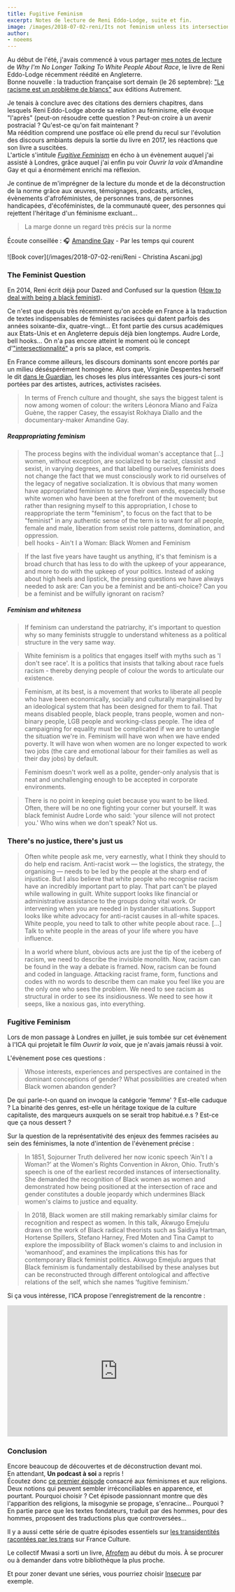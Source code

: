 ```yaml
---
title: Fugitive Feminism
excerpt: Notes de lecture de Reni Eddo-Lodge, suite et fin.
image: /images/2018-07-02-reni/Its not feminism unless its intersectional lowres.jpg
author:
- noeems
---
```


Au début de l'été, j'avais commencé à vous partager [mes notes de lecture](https://estcequecestdutravail.xyz/2018/07/why-shes-no-longer-talking-about-race.html) de _Why I'm No Longer Talking To White People About Race_, le livre de Reni Eddo-Lodge récemment réédité en Angleterre.  
Bonne nouvelle : la traduction française sort demain (le 26 septembre): ["Le racisme est un problème de blancs"](https://www.autrement.com/Catalogue/essais-et-documents/le-racisme-est-un-probleme-de-blancs) aux éditions Autrement.

Je tenais à conclure avec des citations des derniers chapitres, dans lesquels Reni Eddo-Lodge aborde sa relation au féminisme, elle évoque "l'après" (peut-on résoudre cette question ? Peut-on croire à un avenir postracial ? Qu'est-ce qu'on fait maintenant ?  
Ma réédition comprend une postface où elle prend du recul sur l'évolution des discours ambiants depuis la sortie du livre en 2017, les réactions que son livre a suscitées.  
L'article s'intitule [_Fugitive Feminism_](https://www.ica.art/on/learning/towards-fugitive-feminism) en écho à un évènement auquel j'ai assisté à Londres, grâce auquel j'ai enfin pu voir _Ouvrir la voix_ d'Amandine Gay et qui a énormément enrichi ma réflexion.

Je continue de m'imprégner de la lecture du monde et de la déconstruction de la norme grâce aux œuvres, témoignages, podcasts, articles, évènements d'afroféministes, de personnes trans, de personnes handicapées, d'écoféministes, de la communauté queer, des personnes qui rejettent l'héritage d'un féminisme excluant...

>La marge donne un regard très précis sur la norme  

Écoute conseillée : 🎧 [Amandine Gay](https://www.franceculture.fr/emissions/par-les-temps-qui-courent/amandine-gay) - Par les temps qui courent

![Book cover](/images/2018-07-02-reni/Reni - Christina Ascani.jpg)

### The Feminist Question

En 2014, Reni écrit déjà pour Dazed and Confused sur la question ([How to deal with being a black feminist](http://www.dazeddigital.com/artsandculture/article/18751/1/how-to-deal-with-being-a-black-feminist)).

Ce n'est que depuis très récemment qu'on accède en France à la traduction de textes indispensables de féministes racisées qui datent parfois des années soixante-dix, quatre-vingt... Et font partie des cursus académiques aux Etats-Unis et en Angleterre depuis déjà bien longtemps. Audre Lorde, bell hooks... On n'a pas encore atteint le moment où le concept d'["intersectionnalité"](https://fr.wikipedia.org/wiki/Intersectionnalit%C3%A9) a pris sa place, est compris.

En France comme ailleurs, les discours dominants sont encore portés par un milieu déséspérément homogène. Alors que, Virginie Despentes herself le dit [dans le Guardian](https://www.theguardian.com/books/2018/aug/31/virginie-despentes-interview-baise-moi-vernon-subutex), les choses les plus intéressantes ces jours-ci sont portées par des artistes, autrices, activistes racisées.
>In terms of French culture and thought, she says the biggest talent is now among women of colour: the writers Léonora Miano and Faïza Guène, the rapper Casey, the essayist Rokhaya Diallo and the documentary-maker Amandine Gay.

##### Reappropriating feminism

>The process begins with the individual woman's acceptance that [...] women, without exception, are socialized to be racist, classist and sexist, in varying degrees, and that labelling ourselves feminists does not change the fact that we must consciously work to rid ourselves of the legacy of negative socialization. It is obvious that many women have appropriated feminism to serve their own ends, especially those white women who have been at the forefront of the movement; but rather than resigning myself to this appropriation, I chose to reappropriate the term "feminism", to focus on the fact that to be "feminist" in any authentic sense of the term is to want for all people, female and male, liberation from sexist role patterns, domination, and oppression.  
bell hooks - Ain't I a Woman: Black Women and Feminism

>If the last five years have taught us anything, it's that feminism is a broad church that has less to do with the upkeep of your appearance, and more to do with the upkeep of your politics. Instead of asking about high heels and lipstick, the pressing questions we have always needed to ask are: Can you be a feminist and be anti-choice? Can you be a feminist and be wilfully ignorant on racism?

##### Feminism and whiteness

>If feminism can understand the patriarchy, it's important to question why so many feminists struggle to understand whiteness as a political structure in the very same way.

>White feminism is a politics that engages itself with myths such as 'I don't see race'. It is a politics that insists that talking about race fuels racism - thereby denying people of colour the words to articulate our existence.

>Feminism, at its best, is a movement that works to liberate all people who have been economically, socially and culturally marginalised by an ideological system that has been designed for them to fail. That means disabled people, black people, trans people, women and non-binary people, LGB people and working-class people. The idea of campaigning for equality must be complicated if we are to untangle the situation we're in. Feminism will have won when we have ended poverty. It will have won when women are no longer expected to work two jobs (the care and emotional labour for their families as well as their day jobs) by default.

>Feminism doesn't work well as a polite, gender-only analysis that is neat and unchallenging enough to be accepted in corporate environments.

>There is no point in keeping quiet because you want to be liked. Often, there will be no one fighting your corner but yourself. It was black feminist Audre Lorde who said: 'your silence will not protect you.' Who wins when we don't speak? Not us.

### There's no justice, there's just us

>Often white people ask me, very earnestly, what I think they should to do help end racism. Anti-racist work — the logistics, the strategy, the organising — needs to be led by the people at the sharp end of injustice. But I also believe that white people who recognise racism have an incredibly important part to play. That part can't be played while wallowing in guilt. White support looks like financial or administrative assistance to the groups doing vital work. Or intervening when you are needed in bystander situations. Support looks like white advocacy for anti-racist causes in all-white spaces. White people, you need to talk to other white people about race. [...] Talk to white people in the areas of your life where you have influence.

>In a world where blunt, obvious acts are just the tip of the iceberg of racism, we need to describe the invisible monolith. Now, racism can be found in the way a debate is framed. Now, racism can be found and coded in language. Attacking racist frame, form, functions and codes with no words to describe them can make you feel like you are the only one who sees the problem. We need to see racism as structural in order to see its insidiousness. We need to see how it seeps, like a noxious gas, into everything.

### Fugitive Feminism

Lors de mon passage à Londres en juillet, je suis tombée sur cet évènement à l'ICA qui projetait le film _Ouvrir la voix_, que je n'avais jamais réussi à voir.  

L'évènement pose ces questions :
>Whose interests, experiences and perspectives are contained in the dominant conceptions of gender? What possibilities are created when Black women abandon gender?

De qui parle-t-on quand on invoque la catégorie 'femme' ? Est-elle caduque ? La binarité des genres, est-elle un héritage toxique de la culture capitaliste, des marqueurs auxquels on se serait trop habitué.e.s ? Est-ce que ça nous dessert ?

Sur la question de la représentativité des enjeux des femmes racisées au sein des féminismes, la note d'intention de l'évènement précise :
>In 1851, Sojourner Truth delivered her now iconic speech ‘Ain't I a Woman?’ at the Women's Rights Convention in Akron, Ohio. Truth's speech is one of the earliest recorded instances of intersectionality. She demanded the recognition of Black women as women and demonstrated how being positioned at the intersection of race and gender constitutes a double jeopardy which undermines Black women's claims to justice and equality.

>In 2018, Black women are still making remarkably similar claims for recognition and respect as women. In this talk, Akwugo Emejulu draws on the work of Black radical theorists such as Saidiya Hartman, Hortense Spillers, Stefano Harney, Fred Moten and Tina Campt to explore the impossibility of Black women's claims to and inclusion in ‘womanhood’, and examines the implications this has for contemporary Black feminist politics. Akwugo Emejulu argues that Black feminism is fundamentally destabilised by these analyses but can be reconstructed through different ontological and affective relations of the self, which she names ‘fugitive feminism.’

Si ça vous intéresse, l'ICA propose l'enregistrement de la rencontre :   
<iframe width="100%" height="300" scrolling="no" frameborder="no" allow="autoplay" src="https://w.soundcloud.com/player/?url=https%3A//api.soundcloud.com/tracks/480635793&color=%23ff5500&auto_play=false&hide_related=false&show_comments=true&show_user=true&show_reposts=false&show_teaser=true&visual=true"></iframe>


### Conclusion

Encore beaucoup de découvertes et de déconstruction devant moi.  
En attendant, **Un podcast à soi** a repris !  
Écoutez donc [ce premier épisode](https://www.arteradio.com/son/61660259/un_podcast_soi_ndeg10_ainsi_soient_elles) consacré aux féminismes et aux religions. Deux notions qui peuvent sembler irréconciliables en apparence, et pourtant. Pourquoi choisir ? Cet épisode passionnant montre que dès l'apparition des religions, la misogynie se propage, s'enracine... Pourquoi ? En partie parce que les textes fondateurs, traduit par des hommes, pour des hommes, proposent des traductions plus que controversées...

Il y a aussi cette série de quatre épisodes essentiels sur [les transidentités racontées par les trans](https://www.franceculture.fr/emissions/lsd-la-serie-documentaire/les-transidentites-racontees-par-les-trans-14-histoire-inedite-dune-mobilisation) sur France Culture.

Le collectif Mwasi a sorti un livre, [Afrofem](https://mwasicollectif.com/afrofem-le-livre-de-mwasi/) au début du mois. À se procurer ou à demander dans votre bibliothèque la plus proche.

Et pour zoner devant une séries, vous pourriez choisir [Insecure](https://fr.wikipedia.org/wiki/Insecure) par exemple.
